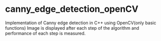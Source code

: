 # canny_edge_detection_openCV
Implementation of Canny edge detection in C++ using OpenCV(only basic functions)
Image is displayed after each step of the algorithm and performance of each step is measured.
